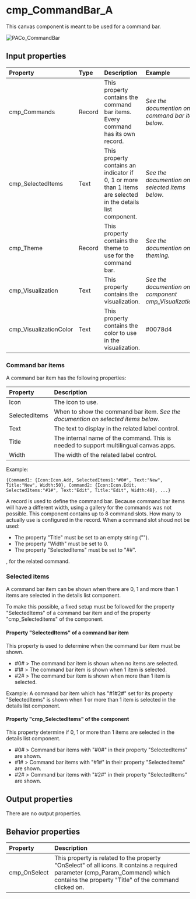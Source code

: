 # cmp_CommandBar_A

This canvas component is meant to be used for a command bar.

![PACo_CommandBar](https://user-images.githubusercontent.com/35654198/197222781-1416d2e2-b950-4623-a125-fe4e526c3211.png)

## **Input properties**

| Property | Type | Description | Example |
| :--- | :--- | :--- | :--- |
| cmp_Commands | Record | This property contains the command bar items. Every command has its own record. | *See the documention on command bar items below.* |
| cmp_SelectedItems | Text | This property contains an indicator if 0, 1 or more than 1 items are selected in the details list component. | *See the documention on selected items below.* |
| cmp_Theme | Record | This property contains the theme to use for the command bar. | *See the documention on theming.* |
| cmp_Visualization | Text | This property contains the visualization. | *See the documention on the component cmp_Visualization_A.* |
| cmp_VisualizationColor | Text | This property contains the color to use in the visualization. | #0078d4 |

### Command bar items
A command bar item has the following properties:

| Property | Description |
| :--- | :--- |
| Icon | The icon to use. |
| SelectedItems | When to show the command bar item. *See the documention on selected items below.* |
| Text | The text to display in the related label control. |
| Title | The internal name of the command. This is needed to support multilingual canvas apps. |
| Width | The width of the related label control. |

Example:

`{Command1: {Icon:Icon.Add, SelectedItems1:"#0#", Text:"New", Title:"New", Width:50}, Command2: {Icon:Icon.Edit, SelectedItems:"#1#", Text:"Edit", Title:"Edit", Width:48}, ...}`

A record is used to define the command bar. Because command bar items will have a different width, using a gallery for the commands was not possible. This component contains up to 8 command slots. How many to actually use is configured in the record. When a command slot shoud not be used:

- The property "Title" must be set to an empty string ("").
- The property "Width" must be set to 0.
- The property "SelectedItems" must be set to "##".

, for the related command.

### Selected items
A command bar item can be shown when there are 0, 1 and more than 1 items are selected in the details list component.

To make this possible, a fixed setup must be followed for the property "SelectedItems" of a command bar item and of the property "cmp_Selecteditems" of the component.

#### Property "SelectedItems" of a command bar item

This property is used to determine when the command bar item must be shown.

- #0# > The command bar item is shown when no items are selected.
- #1# > The command bar item is shown when 1 item is selected.
- #2# > The command bar item is shown when more than 1 item is selected.

Example: A command bar item which has "#1#2#" set for its property "SelectedItems" is shown when 1 or more than 1 item is selected in the details list component.

#### Property "cmp_SelectedItems" of the component

This property determine if 0, 1 or more than 1 items are selected in the details list component.

- #0# > Command bar items with "#0#" in their property "SelectedItems" are shown.
- #1# > Command bar items with "#1#" in their property "SelectedItems" are shown.
- #2# > Command bar items with "#2#" in their property "SelectedItems" are shown.

## **Output properties**

There are no output properties.

## **Behavior properties**

| Property | Description |
| :--- | :--- |
| cmp_OnSelect | This property is related to the property "OnSelect" of all icons. It contains a required parameter (cmp_Param_Command) which contains the property "Title" of the command clicked on. |
